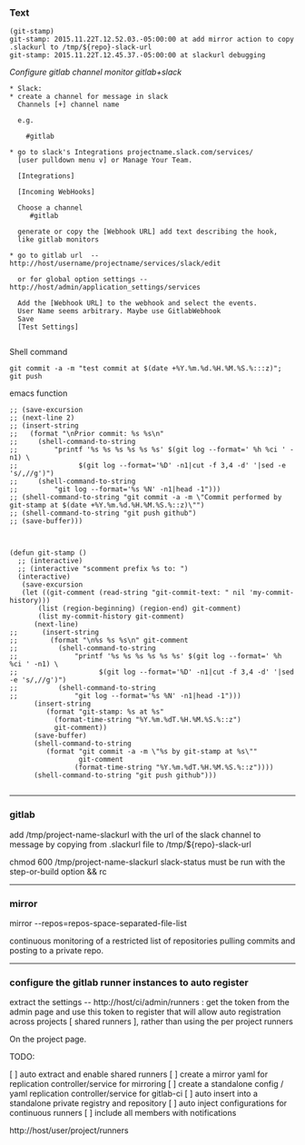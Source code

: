 ### Text
```
(git-stamp)
git-stamp: 2015.11.22T.12.52.03.-05:00:00 at add mirror action to copy .slackurl to /tmp/${repo}-slack-url
git-stamp: 2015.11.22T.12.45.37.-05:00:00 at slackurl debugging
```


*Configure gitlab channel monitor gitlab+slack*
```
* Slack:
* create a channel for message in slack
  Channels [+] channel name

  e.g.

    #gitlab

* go to slack's Integrations projectname.slack.com/services/
  [user pulldown menu v] or Manage Your Team.

  [Integrations]

  [Incoming WebHooks]

  Choose a channel
     #gitlab 

  generate or copy the [Webhook URL] add text describing the hook,
  like gitlab monitors

* go to gitlab url  -- http://host/username/projectname/services/slack/edit

  or for global option settings -- http://host/admin/application_settings/services

  Add the [Webhook URL] to the webhook and select the events.
  User Name seems arbitrary. Maybe use GitlabWebhook
  Save
  [Test Settings]


```


Shell command
```
git commit -a -m "test commit at $(date +%Y.%m.%d.%H.%M.%S.%:::z)"; git push
```
emacs function
```
;; (save-excursion
;; (next-line 2)
;; (insert-string 
;;   (format "\nPrior commit: %s %s\n"
;;     (shell-command-to-string
;;         "printf '%s %s %s %s %s %s' $(git log --format=' %h %ci ' -n1) \
;;               $(git log --format='%D' -n1|cut -f 3,4 -d' '|sed -e 's/,//g')")
;;     (shell-command-to-string
;;         "git log --format='%s %N' -n1|head -1")))
;; (shell-command-to-string "git commit -a -m \"Commit performed by git-stamp at $(date +%Y.%m.%d.%H.%M.%S.%::z)\"")
;; (shell-command-to-string "git push github")
;; (save-buffer)))



(defun git-stamp ()
  ;; (interactive)
  ;; (interactive "scomment prefix %s to: ")
  (interactive)
   (save-excursion
   (let ((git-comment (read-string "git-commit-text: " nil 'my-commit-history)))
       (list (region-beginning) (region-end) git-comment)
       (list my-commit-history git-comment)
      (next-line)
;;      (insert-string 
;;        (format "\n%s %s %s\n" git-comment
;;          (shell-command-to-string
;;              "printf '%s %s %s %s %s %s' $(git log --format=' %h %ci ' -n1) \
;;                    $(git log --format='%D' -n1|cut -f 3,4 -d' '|sed -e 's/,//g')")
;;          (shell-command-to-string
;;              "git log --format='%s %N' -n1|head -1")))
      (insert-string 
         (format "git-stamp: %s at %s" 
           (format-time-string "%Y.%m.%dT.%H.%M.%S.%::z")
           git-comment))
      (save-buffer)
      (shell-command-to-string
         (format "git commit -a -m \"%s by git-stamp at %s\"" 
                 git-comment
                (format-time-string "%Y.%m.%dT.%H.%M.%S.%::z"))))
      (shell-command-to-string "git push github")))


```
---
### gitlab

add /tmp/project-name-slackurl with the url of the slack channel to message
by copying from .slackurl file to /tmp/${repo}-slack-url

chmod 600 /tmp/project-name-slackurl
slack-status must be run with the step-or-build option && rc

---
### mirror

mirror --repos=repos-space-separated-file-list

continuous monitoring of a restricted list of repositories pulling
commits and posting to a private repo.


---
### configure the gitlab runner instances to auto register

extract the settings -- http://host/ci/admin/runners : get the token
from the admin page and use this token to register that will allow
auto registration across projects [ shared runners ], rather than
using the per project runners

On the project page.


TODO:

[ ] auto extract and enable shared runners
[ ] create a mirror yaml for replication controller/service for mirroring
[ ] create a standalone config / yaml replication controller/service for gitlab-ci
[ ] auto insert into a standalone private registry and repository
[ ] auto inject configurations for continuous runners
[ ] include all members with notifications


http://host/user/project/runners


